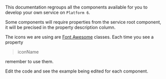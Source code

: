 This documentation regroups all the components available for you to develop your own service on `Platform 6`.

Some components will require properties from the service root component, it will be precised in the property description column.

The icons we are using are [Font Awesome](https://fontawesome.com/icons?d=gallery&m=free) classes. Each time you see a property <blockquote>iconName</blockquote> remember to use them.

Edit the code and see the example being edited for each component.